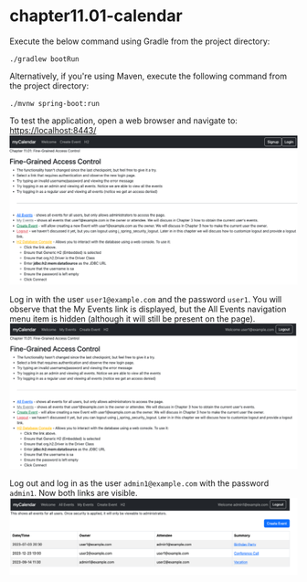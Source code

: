 # chapter11.01-calendar #

Execute the below command using Gradle from the project directory:

```shell
./gradlew bootRun
```

Alternatively, if you're using Maven, execute the following command from the project directory:

```shell
./mvnw spring-boot:run
```

To test the application, open a web browser and navigate to:
[https://localhost:8443/](https://localhost:8443/)
![img.png](docs/img.png)

Log in with the user `user1@example.com` and the password `user1`. You will observe that the My Events link is displayed, but the All Events navigation menu item is hidden (although it will still be present on the page).
![img.png](docs/img-1.png)

Log out and log in as the user `admin1@example.com` with the password `admin1`. Now both links are visible.
![img.png](docs/img-2.png)
